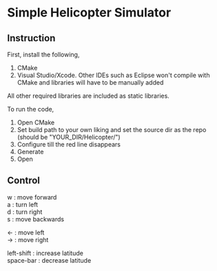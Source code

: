 # Simple Helicopter Simulator

## Instruction

First, install the following,
1. CMake
2. Visual Studio/Xcode. 
Other IDEs such as Eclipse won't compile with CMake and libraries will have to be manually added

All other required libraries are included as static libraries.

To run the code,

1. Open CMake
2. Set build path to your own liking and set the source dir as the repo (should be "YOUR_DIR/Helicopter/")
3. Configure till the red line disappears
4. Generate
5. Open

## Control

w : move forward <br />
a : turn left <br />
d : turn right <br />
s : move backwards <br />

<- : move left <br />
-> : move right <br />

left-shift : increase latitude <br />
space-bar : decrease latitude <br />
